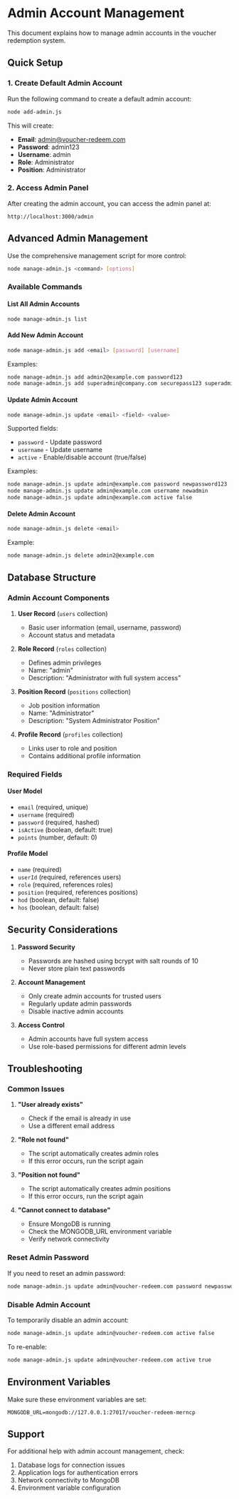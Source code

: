 # Admin Account Management

This document explains how to manage admin accounts in the voucher redemption system.

## Quick Setup

### 1. Create Default Admin Account

Run the following command to create a default admin account:

```bash
node add-admin.js
```

This will create:
- **Email**: admin@voucher-redeem.com
- **Password**: admin123
- **Username**: admin
- **Role**: Administrator
- **Position**: Administrator

### 2. Access Admin Panel

After creating the admin account, you can access the admin panel at:
```
http://localhost:3000/admin
```

## Advanced Admin Management

Use the comprehensive management script for more control:

```bash
node manage-admin.js <command> [options]
```

### Available Commands

#### List All Admin Accounts
```bash
node manage-admin.js list
```

#### Add New Admin Account
```bash
node manage-admin.js add <email> [password] [username]
```

Examples:
```bash
node manage-admin.js add admin2@example.com password123
node manage-admin.js add superadmin@company.com securepass123 superadmin
```

#### Update Admin Account
```bash
node manage-admin.js update <email> <field> <value>
```

Supported fields:
- `password` - Update password
- `username` - Update username
- `active` - Enable/disable account (true/false)

Examples:
```bash
node manage-admin.js update admin@example.com password newpassword123
node manage-admin.js update admin@example.com username newadmin
node manage-admin.js update admin@example.com active false
```

#### Delete Admin Account
```bash
node manage-admin.js delete <email>
```

Example:
```bash
node manage-admin.js delete admin2@example.com
```

## Database Structure

### Admin Account Components

1. **User Record** (`users` collection)
   - Basic user information (email, username, password)
   - Account status and metadata

2. **Role Record** (`roles` collection)
   - Defines admin privileges
   - Name: "admin"
   - Description: "Administrator with full system access"

3. **Position Record** (`positions` collection)
   - Job position information
   - Name: "Administrator"
   - Description: "System Administrator Position"

4. **Profile Record** (`profiles` collection)
   - Links user to role and position
   - Contains additional profile information

### Required Fields

#### User Model
- `email` (required, unique)
- `username` (required)
- `password` (required, hashed)
- `isActive` (boolean, default: true)
- `points` (number, default: 0)

#### Profile Model
- `name` (required)
- `userId` (required, references users)
- `role` (required, references roles)
- `position` (required, references positions)
- `hod` (boolean, default: false)
- `hos` (boolean, default: false)

## Security Considerations

1. **Password Security**
   - Passwords are hashed using bcrypt with salt rounds of 10
   - Never store plain text passwords

2. **Account Management**
   - Only create admin accounts for trusted users
   - Regularly update admin passwords
   - Disable inactive admin accounts

3. **Access Control**
   - Admin accounts have full system access
   - Use role-based permissions for different admin levels

## Troubleshooting

### Common Issues

1. **"User already exists"**
   - Check if the email is already in use
   - Use a different email address

2. **"Role not found"**
   - The script automatically creates admin roles
   - If this error occurs, run the script again

3. **"Position not found"**
   - The script automatically creates admin positions
   - If this error occurs, run the script again

4. **"Cannot connect to database"**
   - Ensure MongoDB is running
   - Check the MONGODB_URL environment variable
   - Verify network connectivity

### Reset Admin Password

If you need to reset an admin password:

```bash
node manage-admin.js update admin@voucher-redeem.com password newpassword123
```

### Disable Admin Account

To temporarily disable an admin account:

```bash
node manage-admin.js update admin@voucher-redeem.com active false
```

To re-enable:

```bash
node manage-admin.js update admin@voucher-redeem.com active true
```

## Environment Variables

Make sure these environment variables are set:

```env
MONGODB_URL=mongodb://127.0.0.1:27017/voucher-redeem-merncp
```

## Support

For additional help with admin account management, check:
1. Database logs for connection issues
2. Application logs for authentication errors
3. Network connectivity to MongoDB
4. Environment variable configuration 
